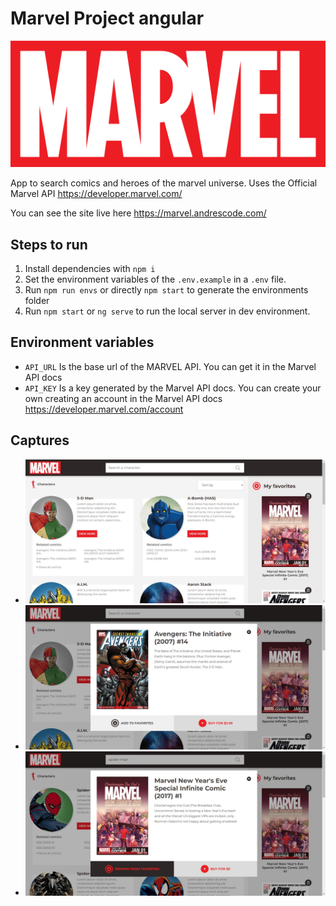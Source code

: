 # Marvel Project angular

![marvel logo](.\src\assets\images\Marvel_Logo.svg.webp)

App to search comics and heroes of the marvel universe. Uses the Official Marvel API https://developer.marvel.com/


You can see the site live here https://marvel.andrescode.com/

## Steps to run

1. Install dependencies with ```npm i```
2. Set the environment variables of the ```.env.example``` in a ```.env``` file.
3. Run ```npm run envs``` or directly ```npm start``` to generate the environments folder
4. Run ```npm start``` or ```ng serve``` to run the local server in dev environment.


## Environment variables
* `API_URL` Is the base url of the MARVEL API. You can get it in the Marvel API docs
* `API_KEY` Is a key generated by the Marvel API docs. You can create your own creating an account in the Marvel API docs https://developer.marvel.com/account


## Captures

* ![Home](./src/assets/images/captures/home.png)
* ![Comic](./src/assets/images/captures/comic.jpg)
* ![Comic](./src/assets/images/captures/comic-2.jpg)


